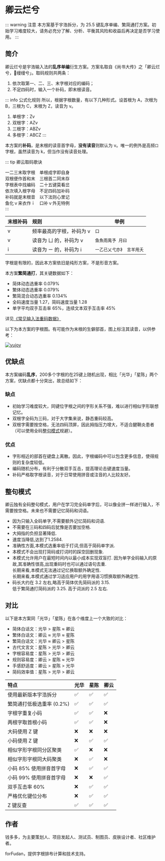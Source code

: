 # 卿云烂兮

::: warning 注意
本方案基于宇浩拆分，为 25.5 键乱序单编、繁简通打方案。初始学习难度较大，请务必充分了解、分析、平衡其风险和收益后再决定是否学习使用。
:::

## 简介

卿云烂兮是宇浩输入法的**乱序单编**衍生方案。方案名取自《尚书大传》之「卿云烂兮，𫄙缦缦兮」。取码规则共两条：

1. 依次取第一、二、三、末字根对应的编码；
2. 不足四码时，输入一个补码，即末根读音。

::: info 公式化规则
所以，根据字根数量，有以下几种形式。设首根为 A，次根为 B，三根为 C，末根为 Z，读音为 v。

1. 单根字：Zv
2. 双根字：AZv
3. 三根字：ABZv
4. 多根字：ABCZ
:::

本方案的**补码**，是末根的读音首字母，**没有读音**则默认为 v。唯一的例外是高频`口`字根，虽然读音为 k，但当作没有读音处理。

::: tip 卿云取码歌诀  

一二三末取字根　单根成字即自身  
双根便作首和末　三根首二同末存  
字根表中找编码　二十五键莫看岔  
依次填入根字母　不足四码加补码  
补码就是末根音　以下法则心里记  
鱼化ｖ来衣作ｉ　口补ｖ外无特例  
:::


| 末根补码 | 规则                     | 举例                      |
| :------- | :----------------------- | ------------------------- |
| v        | 频率最高的字根，补码为 v | `口`                      |
| v        | 读音为 ㄩ 的，补码为 v   | `鱼魚雨禺予 月曰`         |
| i        | 读音为 ㄧ 的，补码为 i   | `一乙已乂弋亦衤 言羊用夭` |

字根是有限的，因此本方案依旧是纯形方案，不是形音方案。

本方案**繁简通打**，其关键数据如下：

- 简体动态选重率 0.079%
- 繁体动态选重率 0.079%
- 繁简混合动态选重率 0.134%
- 全码速度当量 1.27，简码速度当量 1.28
- 单字平均双手互击率 65%，连续文本双手互击率 45%

详见[《常见输入法重码数据》](./statistics.md)

以下为本方案的字根图。有可能作为末根的生僻部首，图上标注其读音，以供参考：

[![yujoy](/yujoy.png)](/yujoy.png)

## 优缺点

本方案编码**乱序**，200多个字根的在25键上随机出现，相比「光华」「星陈」两个方案，优缺点都十分突出，故总结如下：

### 缺点

- 初始学习难度较大，同键位字根之间的字形关系不强，难以进行相似字形联想记忆。
- 双根字全码为三码，对于大字集来说，静态重码较高。
- 双根字需要按空格，无法四码顶屏，因此拇指压力增大，不适合腱鞘炎患者（可以使用全码[整句模式](#整句模式)规避）。

### 优点

- 字形相近的部首在键盘上离散。因此，字根编码中可以包含更多信息，使得规则的复杂度较低。
- 编码随机分布，有利于分散双手互击，提高理论击键速度当量。
- 补码严格取字根读音，对于日常使用拼音或注音的人比较友好。

## 整句模式

卿云独有全码整句模式，用户在学习完全码单字后，可以像全拼一样进行输入，不需要按空格。未来也不需要记忆简码和词语。

- 因为只输入全码单字,不需要额外记忆简码和词语.
- 不需要在三码和四码后犹豫是否要加空格.
- 大拇指的负担显著降低.
- 速度当降低,达到了1.2584.
- 准确性方面,本模式选重率低于打词,但高于简码单字派.
- 本模式不会出现打简码或打词时的踩空回删现象.
- 本模式允许用户在最短时间内以最小成本实现双盲打.
  因为单字全码输入的原故,其准确性很高,出现重码时也可以通过语句去重.  
  长期来看,本模式无法通过记忆换取额外确定性.  
  长期来看,本模式通过学习适应用户的用字用语习惯换取额外确定性.  
- 码长大约在 3.2 左右,略高于简体优先简码派的 3.15.  
  低于繁简通打简码派的 3.25. 高于词派的 2.5 左右.  

## 对比

以下是本方案同「光华」「星陈」在各个维度上一个大致的对比：

- 简体白话文：光华 > 星陈 ≈ 卿云
- 繁体白话文：卿云 ≈ 光华 ≈ 星陈
- 繁简白话文：光华 ≈ 卿云 > 星陈
- 古代文言文：星陈 > 光华 > 卿云
- 字根容易度：星陈 > 光华 > 卿云
- 规则容易度：卿云 > 星陈 ≈ 光华
- 手感舒适度：卿云 > 星陈 > 光华
- 简码效率值：星陈 > 光华 > 卿云

| 特点                       | 光华 | 星陈 | 卿云 |
| :------------------------- | :--- | :--- | :--- |
| 使用最新版本宇浩拆分       | ✅    | ✅    | ✅    |
| 繁简通打低极选重率 (0.2%) | ✅    | ✅    | ✅    |
| 字根字重复小码             | ✅    | ✅    | ❌    |
| 两根字取首根小码           | ✅    | ✅    | ❌    |
| 大码使用 Z 键              | ❌    | ❌    | ❌    |
| 小码使用 Z 键              | ❌    | ✅    | ✅    |
| 相似字形字根同分区聚类     | ✅    | ❌    | ❌    |
| 相似字形字根同大码聚类     | ❌    | ✅    | ❌    |
| 小码 85% 使用拼音首字母   | ❌    | ✅    | ✅    |
| 小码 99% 使用拼音首字母   | ❌    | ❌    | ✅    |
| 双手互击率 60%            | ❌    | ✅    | ✅    |
| 严格优化键位分布           | ❌    | ✅    | ✅    |
| Z 键反查                   | ✅    | ✅    | ✅    |

## 作者

钱多多，为主要策划人、项目发起人、测试员、制图员、皮肤设计者、社区维护者。

forFudan，提供字根排布计算和技术支持。
